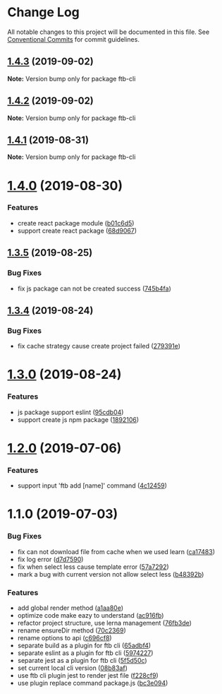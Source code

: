 # Change Log

All notable changes to this project will be documented in this file.
See [Conventional Commits](https://conventionalcommits.org) for commit guidelines.

## [1.4.3](https://github.com/ftb-family/ftb-cli/compare/ftb-cli@1.4.2...ftb-cli@1.4.3) (2019-09-02)

**Note:** Version bump only for package ftb-cli





## [1.4.2](https://github.com/ftb-family/ftb-cli/compare/ftb-cli@1.4.1...ftb-cli@1.4.2) (2019-09-02)

**Note:** Version bump only for package ftb-cli





## [1.4.1](https://github.com/ftb-family/ftb-cli/compare/ftb-cli@1.4.0...ftb-cli@1.4.1) (2019-08-31)

**Note:** Version bump only for package ftb-cli





# [1.4.0](https://github.com/ftb-family/ftb-cli/compare/ftb-cli@1.3.5...ftb-cli@1.4.0) (2019-08-30)


### Features

* create react package module ([b01c6d5](https://github.com/ftb-family/ftb-cli/commit/b01c6d5))
* support create react package ([68d9067](https://github.com/ftb-family/ftb-cli/commit/68d9067))





## [1.3.5](https://github.com/ftb-family/ftb-cli/compare/ftb-cli@1.3.4...ftb-cli@1.3.5) (2019-08-25)


### Bug Fixes

* fix js package can not be created success ([745b4fa](https://github.com/ftb-family/ftb-cli/commit/745b4fa))





## [1.3.4](https://github.com/ftb-family/ftb-cli/compare/ftb-cli@1.3.0...ftb-cli@1.3.4) (2019-08-24)


### Bug Fixes

* fix cache strategy cause create project failed ([279391e](https://github.com/ftb-family/ftb-cli/commit/279391e))





# [1.3.0](https://github.com/ftb-family/ftb-cli/compare/ftb-cli@1.2.0...ftb-cli@1.3.0) (2019-08-24)


### Features

* js package support eslint ([95cdb04](https://github.com/ftb-family/ftb-cli/commit/95cdb04))
* support create js npm package ([1892106](https://github.com/ftb-family/ftb-cli/commit/1892106))





# [1.2.0](https://github.com/ftb-family/ftb-cli/compare/ftb-cli@1.1.0...ftb-cli@1.2.0) (2019-07-06)


### Features

* support input 'ftb add [name]' command ([4c12459](https://github.com/ftb-family/ftb-cli/commit/4c12459))





# 1.1.0 (2019-07-03)


### Bug Fixes

* fix can not download file from cache when we used learn ([ca17483](https://github.com/ftb-family/ftb-cli/commit/ca17483))
* fix log error ([d7d7590](https://github.com/ftb-family/ftb-cli/commit/d7d7590))
* fix when select less cause template error ([57a7292](https://github.com/ftb-family/ftb-cli/commit/57a7292))
* mark a bug with current version not allow select less ([b48392b](https://github.com/ftb-family/ftb-cli/commit/b48392b))


### Features

* add global render method ([a1aa80e](https://github.com/ftb-family/ftb-cli/commit/a1aa80e))
* optimize code make eazy to understand ([ac916fb](https://github.com/ftb-family/ftb-cli/commit/ac916fb))
* refactor project structure, use lerna management ([76fb3de](https://github.com/ftb-family/ftb-cli/commit/76fb3de))
* rename ensureDir method ([70c2369](https://github.com/ftb-family/ftb-cli/commit/70c2369))
* rename options to api ([c696cf8](https://github.com/ftb-family/ftb-cli/commit/c696cf8))
* separate build as a plugin for ftb cli ([65adbf4](https://github.com/ftb-family/ftb-cli/commit/65adbf4))
* separate eslint as a plugin for ftb cli ([5974227](https://github.com/ftb-family/ftb-cli/commit/5974227))
* separate jest as a plugin for ftb cli ([5f5d50c](https://github.com/ftb-family/ftb-cli/commit/5f5d50c))
* set current local cli version ([08b83af](https://github.com/ftb-family/ftb-cli/commit/08b83af))
* use ftb cli plugin jest to render jest file ([f228cf9](https://github.com/ftb-family/ftb-cli/commit/f228cf9))
* use plugin replace command package.js ([bc3e094](https://github.com/ftb-family/ftb-cli/commit/bc3e094))
